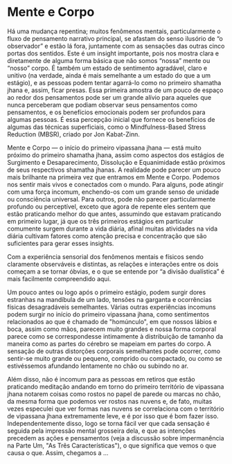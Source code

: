# Mente e Corpo

Há uma mudança repentina; muitos fenômenos mentais, particularmente o fluxo de pensamento narrativo principal, se afastam do senso ilusório de “o observador” e estão lá fora, juntamente com as sensações das outras cinco portas dos sentidos. Este é um insight importante, pois nos mostra clara e diretamente de alguma forma básica que não somos “nossa” mente ou “nosso” corpo. É também um estado de sentimento agradável, claro e unitivo (na verdade, ainda é mais semelhante a um estado do que a um estágio), e as pessoas podem tentar agarrá-lo como no primeiro shamatha jhana e, assim, ficar presas. Essa primeira amostra de um pouco de espaço ao redor dos pensamentos pode ser um grande alívio para aqueles que nunca perceberam que podiam observar seus pensamentos como pensamentos, e os benefícios emocionais podem ser profundos para algumas pessoas. É essa percepção inicial que fornece os benefícios de algumas das técnicas superficiais, como o Mindfulness-Based Stress Reduction (MBSR), criado por Jon Kabat-Zinn.

Mente e Corpo — o início do primeiro vipassana jhana — está muito próximo do primeiro shamatha jhana, assim como aspectos dos estágios de Surgimento e Desaparecimento, Dissolução e Equanimidade estão próximos de seus respectivos shamatha jhanas. A realidade pode parecer um pouco mais brilhante na primeira vez que entramos em Mente e Corpo. Podemos nos sentir mais vivos e conectados com o mundo. Para alguns, pode atingir com uma força incomum, enchendo-os com um grande senso de unidade ou consciência universal. Para outros, pode não parecer particularmente profundo ou perceptível, exceto que agora de repente eles sentem que estão praticando melhor do que antes, assumindo que estavam praticando em primeiro lugar, já que os três primeiros estágios em particular comumente surgem durante a vida diária, afinal muitas atividades na vida diária cultivam fatores como atenção precisa e concentração que são suficientes para gerar esses insights.

Com a experiência sensorial dos fenômenos mentais e físicos sendo claramente observáveis ​​e distintas, as relações e interações entre os dois começam a se tornar óbvias, e o que se entende por “a divisão dualística” é mais facilmente compreendido aqui.

Um pouco antes ou logo após o primeiro estágio, podem surgir dores estranhas na mandíbula de um lado, tensões na garganta e ocorrências físicas desagradáveis ​​semelhantes. Várias outras experiências incomuns podem surgir no início do primeiro vipassana jhana, como sentimentos relacionados ao que é chamado de "homúnculo", em que nossos lábios e boca, assim como mãos, parecem muito grandes e nossa forma corporal parece como se correspondesse intimamente à distribuição de tamanho da maneira como as partes do cérebro se mapeiam em partes do corpo. A sensação de outras distorções corporais semelhantes pode ocorrer, como sentir-se muito grande ou pequeno, comprido ou compactado, ou como se estivéssemos afundando lentamente no chão ou subindo no ar.

Além disso, não é incomum para as pessoas em retiros que estão praticando meditação andando em torno do primeiro território de vipassana jhana notarem coisas como rostos no papel de parede ou marcas no chão, da mesma forma que podemos ver rostos nas nuvens e, de fato, muitas vezes especulei que ver formas nas nuvens se correlaciona com o território de vipassana jhana extremamente leve, e é por isso que é bom fazer isso. Independentemente disso, logo se torna fácil ver que cada sensação é seguida pela impressão mental grosseira dela, e que as intenções precedem as ações e pensamentos (veja a discussão sobre impermanência na Parte Um, "As Três Características"), o que significa que vemos o que causa o que. Assim, chegamos a ...

